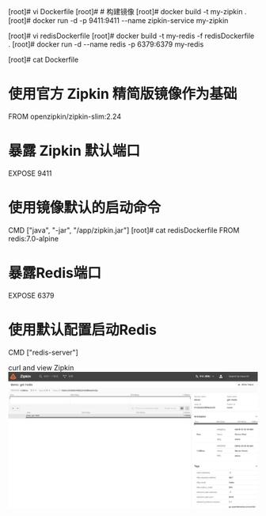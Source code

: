 [root]# vi Dockerfile
[root]# # 构建镜像
[root]# docker build -t my-zipkin .
[root]# docker run -d -p 9411:9411 --name zipkin-service my-zipkin

[root]# vi redisDockerfile
[root]# docker build -t my-redis -f redisDockerfile .
[root]# docker run -d --name redis -p 6379:6379 my-redis

[root]# cat Dockerfile
# 使用官方 Zipkin 精简版镜像作为基础
FROM openzipkin/zipkin-slim:2.24

# 暴露 Zipkin 默认端口
EXPOSE 9411

# 使用镜像默认的启动命令
CMD ["java", "-jar", "/app/zipkin.jar"]
[root]# cat redisDockerfile
FROM redis:7.0-alpine

# 暴露Redis端口
EXPOSE 6379

# 使用默认配置启动Redis
CMD ["redis-server"]

curl and view Zipkin
![img.png](img.png)